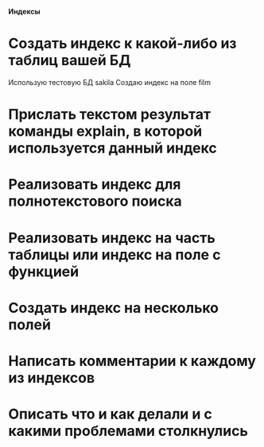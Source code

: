 **Индексы**

# Создать индекс к какой-либо из таблиц вашей БД
Использую тестовую БД sakila
Создаю индекс на поле  film

# Прислать текстом результат команды explain, в которой используется данный индекс
# Реализовать индекс для полнотекстового поиска
# Реализовать индекс на часть таблицы или индекс на поле с функцией
# Создать индекс на несколько полей
# Написать комментарии к каждому из индексов
# Описать что и как делали и с какими проблемами столкнулись